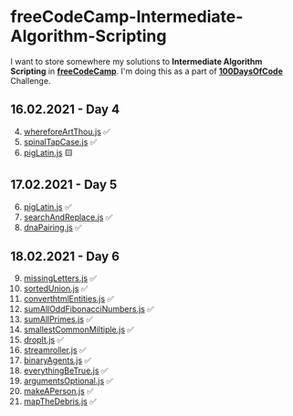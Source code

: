 # freeCodeCamp-Intermediate-Algorithm-Scripting

I want to store somewhere my solutions to **Intermediate Algorithm Scripting** in [**freeCodeCamp**](https://www.freecodecamp.org/learn). I'm doing this as a part of [**100DaysOfCode**](https://www.100daysofcode.com/) Challenge.

## 16.02.2021 - Day 4

4. [whereforeArtThou.js](./whereforeArtThou.js) ✅
5. [spinalTapCase.js](./spinalTapCase.js) ✅
6. [pigLatin.js](./pigLatin.js) 🟨

## 17.02.2021 - Day 5

6. [pigLatin.js](./pigLatin.js) ✅
7. [searchAndReplace.js](./searchAndReplace.js) ✅
8. [dnaPairing.js](./dnaPairing.js) ✅

## 18.02.2021 - Day 6

9. [missingLetters.js](./missingLetters.js) ✅
10. [sortedUnion.js](./sortedUnion.js) ✅
11. [converthtmlEntities.js](./converthtmlEntities.js) ✅
12. [sumAllOddFibonacciNumbers.js](./sumAllOddFibonacciNumbers.js) ✅
13. [sumAllPrimes.js](./sumAllPrimes.js) ✅
14. [smallestCommonMiltiple.js](./smallestCommonMiltiple.js) ✅
15. [dropIt.js](./dropIt.js) ✅
16. [streamroller.js](./streamroller.js) ✅
17. [binaryAgents.js](./binaryAgents.js) ✅
18. [everythingBeTrue.js](./everythingBeTrue.js) ✅
19. [argumentsOptional.js](./argumentsOptional.js) ✅
20. [makeAPerson.js](./makeAPerson.js) ✅
21. [mapTheDebris.js](./mapTheDebris.js) ✅
